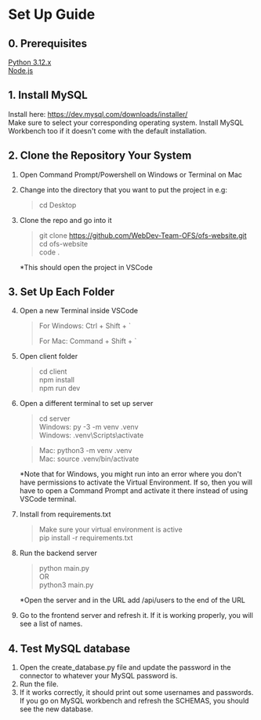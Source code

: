 # Set Up Guide
## 0. Prerequisites
<a href="https://www.python.org/downloads/" target="_blank">Python 3.12.x</a><br/>
<a href="https://nodejs.org/en/download/package-manager" target="_blank">Node.js</a>

## 1. Install MySQL
Install here: https://dev.mysql.com/downloads/installer/ <br/>
Make sure to select your corresponding operating system.
Install MySQL Workbench too if it doesn't come with the default installation.

## 2. Clone the Repository Your System
 1. Open Command Prompt/Powershell on Windows or Terminal on Mac
 2. Change into the directory that you want to put the project in
    e.g:
    > cd Desktop
 3. Clone the repo and go into it
    > git clone https://github.com/WebDev-Team-OFS/ofs-website.git<br/>
    > cd ofs-website <br/>
    > code . <br/>
    
    *This should open the project in VSCode
## 3. Set Up Each Folder
 4. Open a new Terminal inside VSCode
    > For Windows: Ctrl + Shift + `
    > 
    > For Mac: Command + Shift + `
 5. Open client folder
    >cd client <br/>
    >npm install<br/>
    >npm run dev<br/>
 6. Open a different terminal to set up server
    >cd server <br/>
    >Windows: py -3 -m venv .venv  <br/>
    >Windows: .venv\Scripts\activate  <br/>
    
    >Mac: python3 -m venv .venv  <br/>
    >Mac: source .venv/bin/activate  <br/>
    
    *Note that for Windows, you might run into an error where you don't have permissions to activate the Virtual Environment. If so, then you will have to open a Command Prompt and activate it there instead of using VSCode terminal.
 7. Install from requirements.txt
    >Make sure your virtual environment is active<br/>
    >pip install -r requirements.txt
 8. Run the backend server
    >python main.py <br/>
    OR<br/>
    >python3 main.py<br/>
    
    *Open the server and in the URL add /api/users to the end of the URL
 9. Go to the frontend server and refresh it. If it is working properly, you will see a list of names.
## 4. Test MySQL database
 1. Open the create_database.py file and update the password in the connector to whatever your MySQL password is.
 2. Run the file.
 3. If it works correctly, it should print out some usernames and passwords. If you go on MySQL workbench and refresh the SCHEMAS, you should see the new database. 
 

